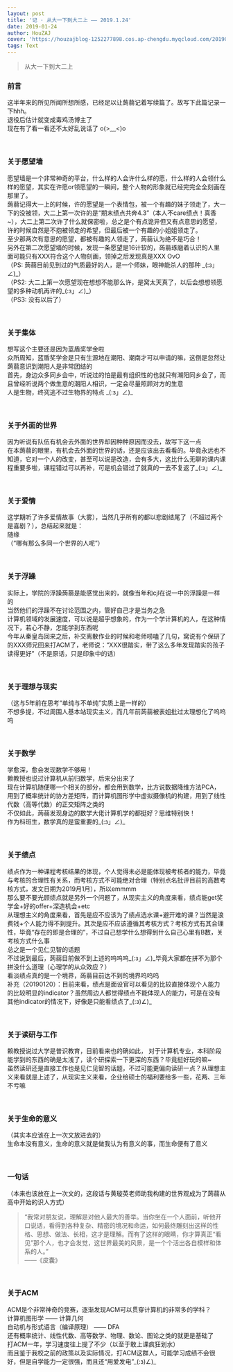 ```yaml
---
layout: post
title: '记 · 从大一下到大二上 —— 2019.1.24'
date: 2019-01-24
author: HouZAJ
cover: 'https://houzajblog-1252277898.cos.ap-chengdu.myqcloud.com/20190124%20NoteGrowth/20190114-01.png'
tags: Text
---
```


> 从大一下到大二上


### 前言   
这半年来的所见所闻所想所感，已经足以让蒟蒻记着写续篇了。故写下此篇记录一下hhh。  
退役后估计就变成毒鸡汤博主了  
现在有了看一看还不太好乱说话了 o(>﹏<)o

<br>

### 关于愿望墙
愿望墙是一个非常神奇的平台，什么样的人会许什么样的愿，什么样的人会领什么样的愿望，其实在许愿or领愿望的一瞬间，整个人物的形象就已经完完全全刻画在那里了。  
蒟蒻记得大一上的时候，许的愿望是一个表情包，被一个有趣的妹子领走了，大一下的没被领，大二上第一次许的是“期末绩点共奔4.3”（本人不care绩点！真香~），大二上第二次许了什么就保密啦，总之是个有点诡异但又有点意思的愿望，许的时候自然是不抱被领走的希望，但最后被一个有趣的小姐姐领走了。  
至少那两次有意思的愿望，都被有趣的人领走了，蒟蒻认为绝不是巧合！  
另外在第二次愿望墙的时候，发现一条愿望是16计软的，蒟蒻琢磨着认识的人里面可能只有XXX符合这个人物刻画，领掉之后发现真是XXX  OvO    
（PS: 蒟蒻目前见到过的气质最好的人，是一个师妹，眼神能杀人的那种 \_(:з」∠)\_）  
（PS2: 大二上第一次愿望现在想想不能那么许，是窝太天真了，以后会想想领愿望的多种动机再许的\_(:з」∠)\_）  
（PS3: 没有以后了）  

<br>

### 关于集体
想写这个主要还是因为蓝盾奖学金啦  
众所周知，蓝盾奖学金是只有生源地在潮阳、潮南才可以申请的嘛，这倒是忽然让蒟蒻意识到潮阳人是非常团结的  
首先，身边众多同乡会中，听说过的怕是最有组织性的也就只有潮阳同乡会了，而且曾经听说两个做生意的潮阳人相识，一定会尽量照顾对方的生意  
人是生物，终究逃不过生物界的特点 \_(:з」∠)\_  

<br>

### 关于外面的世界
因为听说有队伍有机会去外面的世界却因种种原因而没去，故写下这一点  
在本蒟蒻的眼里，有机会去外面的世界的话，还是应该出去看看的。毕竟永远也不知道，它对一个人的改变，甚至可以说是改造，会有多大，这比什么无聊的课内课程重要多啦，课程错过可以再补，可是机会错过了就真的一去不复返了\_(:з」∠)\_  

<br>

### 关于爱情
这学期听了许多爱情故事（大雾），当然几乎所有的都以悲剧结尾了（不超过两个是喜剧？），总结起来就是：  
随缘  
（“哪有那么多同一个世界的人呢”）  

<br>

### 关于浮躁
实际上，学院的浮躁蒟蒻是能感觉出来的，就像当年和cjl在说一中的浮躁是一样的  
当然他们的浮躁不在讨论范围之内，管好自己才是当务之急  
计算机领域的发展速度，可以说是超乎想象的，作为一个学计算机的人，在这种情况下，若心不静，怎能学到东西呢  
今年从秦皇岛回来之后，补交离散作业的时候和老师唠嗑了几句，窝说有个保研了的XXX师兄回来打ACM了，老师说：“XXX很踏实，带了这么多年发现踏实的孩子读得更好”（不是原话，只是印象中的话）  

<br>

### 关于理想与现实
（这与5年前在思考“单纯与不单纯”实质上是一样的）  
不想多提，不过周围人基本站现实主义，而几年前蒟蒻被表姐批过太理想化了呜呜呜  

<br>

### 关于数学
学愈深，愈会发现数学不够用！  
赖教授也说过计算机从前归数学，后来分出来了  
现在计算机随便哪一个相关的部分，都会用到数学，比方说数据降维方法PCA，用到了概率统计的协方差矩阵，而计算机图形学中虚拟摄像机的构建，用到了线性代数（高等代数）的正交矩阵之类的  
不仅如此，蒟蒻发现身边的数学大佬计算机学的都挺好？思维特别快！  
作为科班生，数学真的是蛮重要的_(:з」∠)_  

<br>

### 关于绩点
绩点作为一种课程考核结果的体现，个人觉得未必是能体现被考核者的能力，毕竟与考核的合理性有关系，而考核方式不可能绝对合理（特别点名批评目前的高数考核方式，发文日期为2019月1月），所以emmmm  
那么要不要光顾绩点就是另外一个问题了，从现实主义的角度来看，绩点能get奖学金+好的offer+深造机会+etc  
从理想主义的角度来看，首先是应不应该为了绩点选水课+避开难的课？当然是浪费钱+个人能力得不到提升。其次是应不应该遵循其考核方式？考核方式有其合理性，毕竟“存在的即是合理的”，不过自己想学什么想得到什么自己心里有B数，关考核方式什么事  
总之是一个见仁见智的话题  
不过说到最后，蒟蒻目前做不到上述的呜呜呜\_(:з」∠)\_毕竟大家都在拼不为那个拼没什么道理（心理学的从众效应？）  
看淡绩点真的是一个境界，蒟蒻目前达不到的境界呜呜呜  
补充（20190120）：目前来看，绩点是面设官可以看见的比较直接体现个人能力的比较明显的indicator？虽然周边人都觉得绩点不能体现人的能力，可是在没有其他indicator的情况下，好像是只能看绩点了\_(:з)∠)\_  

<br>

### 关于读研与工作
赖教授说过大学是普识教育，目前看来也的确如此， 对于计算机专业，本科阶段能学到的东西的确是太浅了，读个研探索一下更深的东西？毕竟挺好玩的嘛~  
虽然读研还是直接工作也是见仁见智的话题，不过可能更偏向读研一点？从理想主义来看就是上述了，从现实主义来看，企业给硕士的福利要给多一些，花两、三年不亏嘛  

<br>

### 关于生命的意义
（其实本应该在上一次文放进去的）  
生命本没有意义，生命的意义就是做我认为有意义的事，而生命便有了意义  

<br>

### 一句话
（本来也该放在上一次文的，这段话与黄璇英老师助我构建的世界观成为了蒟蒻从高中开始的识人方式）  

> “我常对朋友说，理解是对他人最大的善举。当你坐在一个人面前，听他开口说话，看得到各种复杂、精密的境况和命运，如何最终雕刻出这样的性格、思想、做法、长相，这才是理解。而有了这样的眼睛，你才算真正“看见”那个人，也才会发觉，这世界最美的风景，是一个个活出各自模样和体系的人。”  
——《皮囊》  


<br>

### 关于ACM
ACM是个非常神奇的竞赛，逐渐发现ACM可以贯穿计算机的非常多的学科？  
计算机图形学 —— 计算几何  
自动机与形式语言（编译原理） —— DFA  
还有概率统计、线性代数、高等数学、物理、数论、图论之类的就更是基础了  
打ACM一年，学习速度往上提了不少（以至于敢上课疯狂划水）  
而且鉴于我校之前的政策以及实际情况，打ACM这群人，可能学习成绩不会很好，但是自学能力一定很强，而且还“用爱发电”\_(:з)∠)\_  
